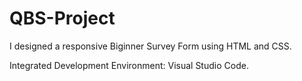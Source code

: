 # QBS-Project
I designed a responsive Biginner Survey Form using HTML and CSS.

Integrated Development Environment: Visual Studio Code.